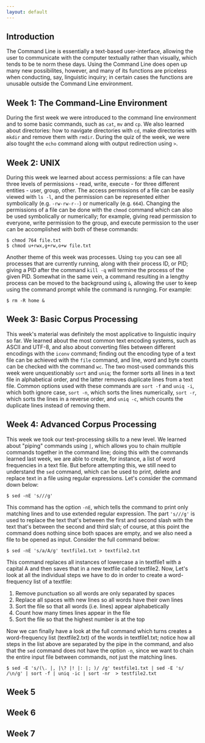 ```yaml
---
layout: default
---
```


## Introduction

The Command Line is essentially a text-based user-interface, allowing the user to communicate with the computer textually rather than visually, which tends to be te norm these days. Using the Command Line does open up many new possibilites, however, and many of its functions are priceless when conducting, say, linguistic inquiry; in certain cases the functions are unusable outside the Command Line environment.

## Week 1: The Command-Line Environment

During the first week we were introduced to the command line environment and to some basic commands, such as `cat`, `mv` and `cp`. We also learned about directories: how to navigate directories with `cd`, make directories with `mkdir` and remove them with `rmdir`. During the quiz of the week, we were also tought the `echo` command along with output redirection using `>`.

## Week 2: UNIX

During this week we learned about access permissions: a file can have three levels of permissions - read, write, execute - for three different entities - user, group, other. The access permissions of a file can be easily viewed with `ls -l`, and the permission can be represented either symbolically (e.g. `-rw-rw-r--`) or numerically (e.g. `664`). Changing the permissions of a file can be done with the `chmod` command which can also be used symbolically or numerically; for example, giving read permission to everyone, write permission to the group, and execute permission to the user can be accomplished with both of these commands:
```
$ chmod 764 file.txt
$ chmod u+rwx,g+rw,o+w file.txt
```
Another theme of this week was processes. Using `top` you can see all processes that are currently running, along with their process ID, or PID; giving a PID after the command `kill -q` will termine the process of the given PID. Somewhat in the same vein, a command resulting in a lengthy process can be moved to the background using `&`, allowing the user to keep using the command prompt while the command is runnging. For example:
```
$ rm -R home &
```

## Week 3: Basic Corpus Processing

This week's material was definitely the most applicative to linguistic inquiry so far. We learned about the most common text encoding systems, such as ASCII and UTF-8, and also about converting files between different encodings with the `iconv` command; finding out the encoding type of a text file can be achieved with the `file` command, and line, word and byte counts can be checked with the command `wc`. The two most-used commands this week were unquestionably `sort` and `uniq`; the former sorts all lines in a text file in alphabetical order, and the latter removes duplicate lines from a text file. Common options used with these commands are `sort -f` and `uniq -i`, which both ignore case, `sort -n`, which sorts the lines numerically, `sort -r`, which sorts the lines in a reverse order, and `uniq -c`, which counts the duplicate lines instead of removing them.

## Week 4: Advanced Corpus Processing

This week we took our text-processing skills to a new level. We learned about "piping" commands using `|`, which allows you to chain multiple commands together in the command line; doing this with the commands learned last week, we are able to create, for instance, a list of word frequencies in a text file. But before attempting this, we still need to understand the `sed` command, which can be used to print, delete and replace text in a file using regular expressions. Let's consider the command down below:
```
$ sed -nE 's///g'
```
This command has the option `-nE`, which tells the command to print only matching lines and to use extended regular expression. The part `'s///g'` is used to replace the text that's between the first and second slash with the text that's between the second and third slah; of course, at this point the command does nothing since both spaces are empty, and we also need a file to be opened as input. Consider the full command below:
```
$ sed -nE 's/a/A/g' textfile1.txt > textfile2.txt
```
This command replaces all instances of lowercase a in textfile1 with a capital A and then saves that in a new textfile called textfile2. Now, Let's look at all the individual steps we have to do in order to create a word-frequency list of a textfile:
1. Remove punctuation so all words are only separated by spaces
2. Replace all spaces with new lines so all words have their own lines
3. Sort the file so that all words (i.e. lines) appear alphabetically
4. Count how many times lines appear in the file
5. Sort the file so that the highest number is at the top

Now we can finally have a look at the full command which turns creates a word-frequency list (textfile2.txt) of the words in textfile1.txt; notice how all steps in the list above are separated by the pipe in the command, and also that the `sed` command does not have the option `-n`, since we want to chain the entire input file between commands, not just the matching lines.
```
$ sed -E 's/(\. |, |\? |! |: |; )/ /g' testfile1.txt | sed -E 's/ /\n/g' | sort -f | uniq -ic | sort -nr  > testfile2.txt
```

## Week 5

## Week 6

## Week 7